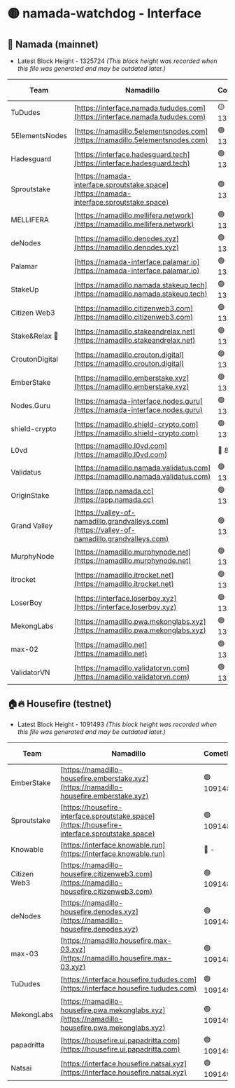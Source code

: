 # 🟡 namada-watchdog - Interface

## 🚀 Namada (mainnet)
- Latest Block Height - 1325724 *(This block height was recorded when this file was generated and may be outdated later.)*

| Team | Namadillo | CometBFT | Indexer | MASP Indexer |
|-|-|-|-|-|
| TuDudes | [https://interface.namada.tududes.com](https://interface.namada.tududes.com) | 🟡 1325623 | 🟡 1325623 | 🟡 1325623 |
| 5ElementsNodes | [https://namadillo.5elementsnodes.com](https://namadillo.5elementsnodes.com) | 🟢 1325624 | 🟢 1325624 | 🟢 1325624 |
| Hadesguard | [https://interface.hadesguard.tech](https://interface.hadesguard.tech) | 🟢 1325625 | 🟢 1325624 | 🟢 1325624 |
| Sproutstake | [https://namada-interface.sproutstake.space](https://namada-interface.sproutstake.space) | 🟢 1325626 | 🟢 1325626 | 🟢 1325626 |
| MELLIFERA | [https://namadillo.mellifera.network](https://namadillo.mellifera.network) | 🟢 1325627 | 🟢 1325627 | 🟢 1325627 |
| deNodes | [https://namadillo.denodes.xyz](https://namadillo.denodes.xyz) | 🟢 1325628 | 🟢 1325628 | 🟢 1325628 |
| Palamar | [https://namada-interface.palamar.io](https://namada-interface.palamar.io) | 🟢 1325629 | 🟢 1325628 | 🟢 1325629 |
| StakeUp | [https://namadillo.namada.stakeup.tech](https://namadillo.namada.stakeup.tech) | 🟢 1325629 | 🟢 1325629 | 🟢 1325629 |
| Citizen Web3 | [https://namadillo.citizenweb3.com](https://namadillo.citizenweb3.com) | 🟢 1325631 | 🟢 1325630 | 🟢 1325631 |
| Stake&Relax 🦥 | [https://namadillo.stakeandrelax.net](https://namadillo.stakeandrelax.net) | 🟢 1325713 | 🟢 1325713 | 🟢 1325713 |
| CroutonDigital | [https://namadillo.crouton.digital](https://namadillo.crouton.digital) | 🟢 1325714 | 🟢 1325714 | 🟢 1325714 |
| EmberStake | [https://namadillo.emberstake.xyz](https://namadillo.emberstake.xyz) | 🟢 1325715 | 🟢 1325715 | 🟢 1325715 |
| Nodes.Guru | [https://namada-interface.nodes.guru](https://namada-interface.nodes.guru) | 🟢 1325716 | 🟢 1325716 | 🟢 1325716 |
| shield-crypto | [https://namadillo.shield-crypto.com](https://namadillo.shield-crypto.com) | 🟢 1325717 | 🟢 1325717 | 🟢 1325717 |
| L0vd | [https://namadillo.l0vd.com](https://namadillo.l0vd.com) | 🔴 894059 | 🔴 1269187 | 🔴 894059 |
| Validatus | [https://namadillo.namada.validatus.com](https://namadillo.namada.validatus.com) | 🟢 1325719 | 🟢 1325719 | 🟢 1325719 |
| OriginStake | [https://app.namada.cc](https://app.namada.cc) | 🟢 1325720 | 🟢 1325719 | 🟢 1325720 |
| Grand Valley | [https://valley-of-namadillo.grandvalleys.com](https://valley-of-namadillo.grandvalleys.com) | 🟢 1325720 | 🟢 1325720 | 🟢 1325720 |
| MurphyNode | [https://namadillo.murphynode.net](https://namadillo.murphynode.net) | 🟢 1325721 | 🟢 1325721 | 🔴 - |
| itrocket | [https://namadillo.itrocket.net](https://namadillo.itrocket.net) | 🟢 1325722 | 🟢 1325721 | 🟢 1325721 |
| LoserBoy | [https://interface.loserboy.xyz](https://interface.loserboy.xyz) | 🟢 1325722 | 🟢 1325722 | 🔴 - |
| MekongLabs | [https://namadillo.pwa.mekonglabs.xyz](https://namadillo.pwa.mekonglabs.xyz) | 🟢 1325723 | 🟢 1325723 | 🟢 1325723 |
| max-02 | [https://namadillo.net](https://namadillo.net) | 🟢 1325724 | 🟢 1325724 | 🟢 1325724 |
| ValidatorVN | [https://namadillo.validatorvn.com](https://namadillo.validatorvn.com) | 🟢 1325724 | 🟢 1325724 | 🟢 1325724 |

## 🏠🔥 Housefire (testnet)
- Latest Block Height - 1091493 *(This block height was recorded when this file was generated and may be outdated later.)*

| Team | Namadillo | CometBFT | Indexer | MASP Indexer |
|-|-|-|-|-|
| EmberStake | [https://namadillo-housefire.emberstake.xyz](https://namadillo-housefire.emberstake.xyz) | 🟢 1091486 | 🟢 1091486 | 🔴 1083022 |
| Sproutstake | [https://housefire-interface.sproutstake.space](https://housefire-interface.sproutstake.space) | 🟢 1091487 | 🟢 1091487 | 🟢 1091487 |
| Knowable | [https://interface.knowable.run](https://interface.knowable.run) | 🔴 - | 🔴 - | 🔴 - |
| Citizen Web3 | [https://namadillo-housefire.citizenweb3.com](https://namadillo-housefire.citizenweb3.com) | 🟢 1091488 | 🟢 1091488 | 🔴 - |
| deNodes | [https://namadillo-housefire.denodes.xyz](https://namadillo-housefire.denodes.xyz) | 🟢 1091488 | 🟢 1091488 | 🟢 1091489 |
| max-03 | [https://namadillo.housefire.max-03.xyz](https://namadillo.housefire.max-03.xyz) | 🟢 1091489 | 🟢 1091489 | 🔴 679800 |
| TuDudes | [https://interface.housefire.tududes.com](https://interface.housefire.tududes.com) | 🟢 1091490 | 🟢 1091490 | 🟢 1091490 |
| MekongLabs | [https://namadillo-housefire.pwa.mekonglabs.xyz](https://namadillo-housefire.pwa.mekonglabs.xyz) | 🟢 1091490 | 🟢 1091490 | 🔴 1083022 |
| papadritta | [https://housefire.ui.papadritta.com](https://housefire.ui.papadritta.com) | 🟢 1091491 | 🔴 972185 | 🔴 - |
| Natsai | [https://interface.housefire.natsai.xyz](https://interface.housefire.natsai.xyz) | 🟢 1091493 | 🟢 1091493 | 🟢 1091493 |

